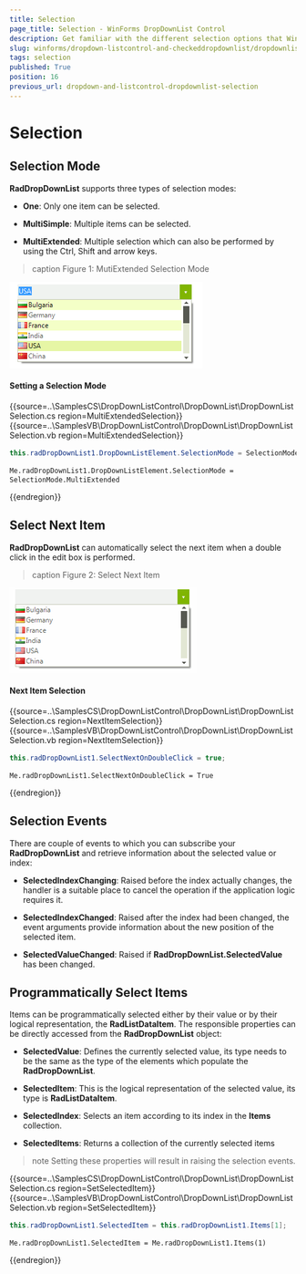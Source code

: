 ```yaml
---
title: Selection
page_title: Selection - WinForms DropDownList Control
description: Get familiar with the different selection options that WinForms DropDownList offers.
slug: winforms/dropdown-listcontrol-and-checkeddropdownlist/dropdownlist/selection
tags: selection
published: True
position: 16
previous_url: dropdown-and-listcontrol-dropdownlist-selection
---
```


# Selection
 
## Selection Mode

__RadDropDownList__ supports three types of selection modes:
        

* __One__: Only one item can be selected.
            

* __MultiSimple__: Multiple items can be selected.
            

* __MultiExtended__: Multiple selection which can also be performed by using the Ctrl, Shift and arrow keys.
            
>caption Figure 1: MutiExtended Selection Mode

![dropdown-and-listcontrol-dropdownlist-selection 001](images/dropdown-and-listcontrol-dropdownlist-selection001.png)

#### Setting a Selection Mode 

{{source=..\SamplesCS\DropDownListControl\DropDownList\DropDownListSelection.cs region=MultiExtendedSelection}} 
{{source=..\SamplesVB\DropDownListControl\DropDownList\DropDownListSelection.vb region=MultiExtendedSelection}} 

````C#
this.radDropDownList1.DropDownListElement.SelectionMode = SelectionMode.MultiExtended;

````
````VB.NET
Me.radDropDownList1.DropDownListElement.SelectionMode = SelectionMode.MultiExtended

````

{{endregion}} 
 

## Select Next Item

__RadDropDownList__ can automatically select the next item when a double click in the edit box is performed.
>caption Figure 2: Select Next Item

![dropdown-and-listcontrol-dropdownlist-selection 002](images/dropdown-and-listcontrol-dropdownlist-selection002.gif)

#### Next Item Selection 

{{source=..\SamplesCS\DropDownListControl\DropDownList\DropDownListSelection.cs region=NextItemSelection}} 
{{source=..\SamplesVB\DropDownListControl\DropDownList\DropDownListSelection.vb region=NextItemSelection}} 

````C#
this.radDropDownList1.SelectNextOnDoubleClick = true;

````
````VB.NET
Me.radDropDownList1.SelectNextOnDoubleClick = True

````

{{endregion}} 
 

## Selection Events

There are couple of events to which you can subscribe your __RadDropDownList__ and retrieve information about the selected value or index:
        

* __SelectedIndexChanging__: Raised before the index actually changes, the handler is a suitable place to cancel the operation if the application logic requires it.
            

* __SelectedIndexChanged__: Raised after the index had been changed, the event arguments provide information about the new position of the selected item.
            

* __SelectedValueChanged__: Raised if __RadDropDownList.SelectedValue__ has been changed.
            

## Programmatically Select Items

Items can be programmatically selected either by their value or by their logical representation, the __RadListDataItem__. The responsible properties can be directly accessed from the __RadDropDownList__ object:
        

* __SelectedValue__: Defines the currently selected value, its type needs to be the same as the type of the elements which populate the __RadDropDownList__.
            

* __SelectedItem__: This is the logical representation of the selected value, its type is __RadListDataItem__.
            

* __SelectedIndex__: Selects an item according to its index in the __Items__ collection.
            

* __SelectedItems__: Returns a collection of the currently selected items
            

>note Setting these properties will result in raising the selection events.
>

{{source=..\SamplesCS\DropDownListControl\DropDownList\DropDownListSelection.cs region=SetSelectedItem}} 
{{source=..\SamplesVB\DropDownListControl\DropDownList\DropDownListSelection.vb region=SetSelectedItem}} 

````C#
this.radDropDownList1.SelectedItem = this.radDropDownList1.Items[1];

````
````VB.NET
Me.radDropDownList1.SelectedItem = Me.radDropDownList1.Items(1)

````
{{endregion}} 




